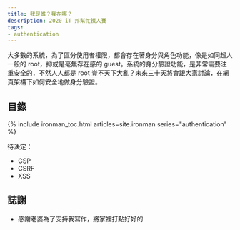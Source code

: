 ```yaml
---
title: 我是誰？我在哪？
description: 2020 iT 邦幫忙鐵人賽
tags:
- authentication
---
```


大多數的系統，為了區分使用者權限，都會存在著身分與角色功能，像是如同超人一般的 root，抑或是毫無存在感的 guest。系統的身分驗證功能，是非常需要注重安全的，不然人人都是 root 豈不天下大亂？未來三十天將會跟大家討論，在網頁架構下如何安全地做身分驗證。

## 目錄

{% include ironman_toc.html articles=site.ironman series="authentication" %}

待決定：

* CSP
* CSRF
* XSS

## 誌謝

* 感謝老婆為了支持我寫作，將家裡打點好好的
